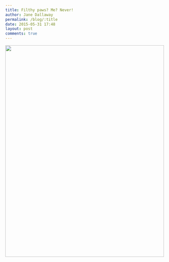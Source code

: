 ```yaml
---
title: Filthy paws? Me? Never!
author: Jane Dallaway
permalink: /blog/:title
date: 2015-05-31 17:48
layout: post
comments: true
---
```


<div><a href="http://static.skitters.dallaway.com/tp_IMG_1427.JPG"><img src="http://static.skitters.dallaway.com/tp_thumb_IMG_1427.JPG" width="500" height="667"/></a></div>



  




      
